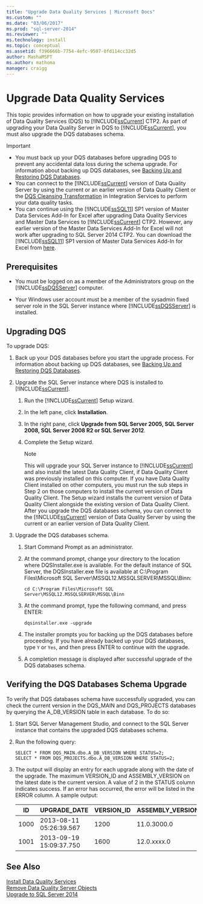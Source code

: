 ```yaml
---
title: "Upgrade Data Quality Services | Microsoft Docs"
ms.custom: ""
ms.date: "03/06/2017"
ms.prod: "sql-server-2014"
ms.reviewer: ""
ms.technology: install
ms.topic: conceptual
ms.assetid: f396666b-7754-4efc-9507-0fd114cc32d5
author: MashaMSFT
ms.author: mathoma
manager: craigg
---
```

# Upgrade Data Quality Services
  This topic provides information on how to upgrade your existing installation of Data Quality Services (DQS) to [!INCLUDE[ssCurrent](../../includes/sscurrent-md.md)] CTP2. As part of upgrading your Data Quality Server in DQS to [!INCLUDE[ssCurrent](../../includes/sscurrent-md.md)], you must also upgrade the DQS databases schema.  
  
> [!IMPORTANT]
>  -   You must back up your DQS databases before upgrading DQS to prevent any accidental data loss during the schema upgrade. For information about backing up DQS databases, see [Backing Up and Restoring DQS Databases](../../data-quality-services/backing-up-and-restoring-dqs-databases.md).  
> -   You can connect to the [!INCLUDE[ssCurrent](../../includes/sscurrent-md.md)] version of Data Quality Server by using the current or an earlier version of Data Quality Client or the [DQS Cleansing Transformation](../../integration-services/data-flow/transformations/dqs-cleansing-transformation.md) in Integration Services to perform your data quality tasks.  
> -   You can continue using the [!INCLUDE[ssSQL11](../../includes/sssql11-md.md)] SP1 version of Master Data Services Add-In for Excel after upgrading Data Quality Services and Master Data Services to [!INCLUDE[ssCurrent](../../includes/sscurrent-md.md)] CTP2. However, any earlier version of the Master Data Services Add-In for Excel will not work after upgrading to SQL Server 2014 CTP2. You can download the [!INCLUDE[ssSQL11](../../includes/sssql11-md.md)] SP1 version of Master Data Services Add-In for Excel from [here](https://go.microsoft.com/fwlink/?LinkId=328664).  
  
##  <a name="Prerequisites"></a> Prerequisites  
  
-   You must be logged on as a member of the Administrators group on the [!INCLUDE[ssDQSServer](../../includes/ssdqsserver-md.md)] computer.  
  
-   Your Windows user account must be a member of the sysadmin fixed server role in the SQL Server instance where [!INCLUDE[ssDQSServer](../../includes/ssdqsserver-md.md)] is installed.  
  
##  <a name="Upgrade"></a> Upgrading DQS  
 To upgrade DQS:  
  
1.  Back up your DQS databases before you start the upgrade process. For information about backing up DQS databases, see [Backing Up and Restoring DQS Databases](../../data-quality-services/backing-up-and-restoring-dqs-databases.md).  
  
2.  Upgrade the SQL Server instance where DQS is installed to [!INCLUDE[ssCurrent](../../includes/sscurrent-md.md)].  
  
    1.  Run the [!INCLUDE[ssCurrent](../../includes/sscurrent-md.md)] Setup wizard.  
  
    2.  In the left pane, click **Installation**.  
  
    3.  In the right pane, click **Upgrade from SQL Server 2005, SQL Server 2008, SQL Server 2008 R2 or SQL Server 2012**.  
  
    4.  Complete the Setup wizard.  
  
        > [!NOTE]  
        >  This will upgrade your SQL Server instance to [!INCLUDE[ssCurrent](../../includes/sscurrent-md.md)] and also install the latest Data Quality Client, if Data Quality Client was previously installed on this computer. If you have Data Quality Client installed on other computers, you must run the sub steps in Step 2 on those computers to install the current version of Data Quality Client. The Setup wizard installs the current version of Data Quality Client alongside the existing version of Data Quality Client. After you upgrade the DQS databases schema, you can connect to the [!INCLUDE[ssCurrent](../../includes/sscurrent-md.md)] version of Data Quality Server by using the current or an earlier version of Data Quality Client.  
  
3.  Upgrade the DQS databases schema.  
  
    1.  Start Command Prompt as an administrator.  
  
    2.  At the command prompt, change your directory to the location where DQSInstaller.exe is available. For the default instance of SQL Server, the DQSInstaller.exe file is available at C:\Program Files\Microsoft SQL Server\MSSQL12.MSSQLSERVER\MSSQL\Binn:  
  
        ```  
        cd C:\Program Files\Microsoft SQL Server\MSSQL12.MSSQLSERVER\MSSQL\Binn  
        ```  
  
    3.  At the command prompt, type the following command, and press ENTER:  
  
        ```  
        dqsinstaller.exe -upgrade  
        ```  
  
    4.  The installer prompts you for backing up the DQS databases before proceeding. If you have already backed up your DQS databases, type `Y` or `Yes`, and then press ENTER to continue with the upgrade.  
  
    5.  A completion message is displayed after successful upgrade of the DQS databases schema.  
  
##  <a name="Verify"></a> Verifying the DQS Databases Schema Upgrade  
 To verify that DQS databases schema have successfully upgraded, you can check the current version in the DQS_MAIN and DQS_PROJECTS databases by querying the A_DB_VERSION table in each database. To do so:  
  
1.  Start SQL Server Management Studio, and connect to the SQL Server instance that contains the upgraded DQS databases schema.  
  
2.  Run the following query:  
  
    ```  
    SELECT * FROM DQS_MAIN.dbo.A_DB_VERSION WHERE STATUS=2;  
    SELECT * FROM DQS_PROJECTS.dbo.A_DB_VERSION WHERE STATUS=2;  
    ```  
  
3.  The output will display an entry for each upgrade along with the date of the upgrade. The maximum VERSION_ID and ASSEMBLY_VERSION on the latest date is the current version. A value of 2 in the STATUS column indicates success. If an error has occurred, the error will be listed in the ERROR column. A sample output:  
  
    |ID|UPGRADE_DATE|VERSION_ID|ASSEMBLY_VERSION|USER_NAME|STATUS|ERROR|  
    |--------|-------------------|-----------------|-----------------------|----------------|------------|-----------|  
    |1000|2013-08-11 05:26:39.567|1200|11.0.3000.0|\<DOMAIN\UserName>|2||  
    |1001|2013-09-19 15:09:37.750|1600|12.0.xxxx.0|\<DOMAIN\UserName>|2||  
  
## See Also  
 [Install Data Quality Services](../../data-quality-services/install-windows/install-data-quality-services.md)   
 [Remove Data Quality Server Objects](../../sql-server/install/remove-data-quality-server-objects.md)   
 [Upgrade to SQL Server 2014](upgrade-sql-server.md)  
  
  
